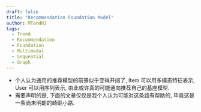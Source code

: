 ```yaml
---
draft: false
title: "Recommendation Foundation Model"
author: MTandHJ
tags:
  - Trend
  - Recommendation
  - Foundation
  - Multimodal
  - Sequential
  - Graph
---
```


- 个人认为通用的推荐模型的前景似乎变得开阔了, Item 可以用多模态特征表示, User 可以用序列表示, 由此或许真的可能通向推荐自己的基座模型. 
- 需要声明的是, 下面的文章仅仅是我个人认为可能对这条路有帮助的, 毕竟这是一条尚未明朗的崎岖小路.


<!-- 使用更高效的CSS加载方式 -->
<link rel="stylesheet" href="/css/timeline.css">

<div id="timeline">
  <!-- 时间线将由 JavaScript 自动生成 -->
</div>

<script>
// 时间线数据
window.timelineData = [

  {
    "date": "2025-05-24",
    "title": "MTGR",
    "description": "美团将 HSTU 应用到 ranking 阶段的尝试: Group Normalization 对齐不同语义空间的操作有点意思",
    "paperUrl": "https://arxiv.org/abs/2505.18654",
    "importance": "emmm"
  },

  {
    "date": "2025-04-23",
    "title": "UniGRF",
    "description": "用 Next-item (并非论文宣称的生成式推荐) 统一 Retrieval and Ranking, 强调 ranking 对于 retrieval 阶段的辅助",
    "paperUrl": "https://arxiv.org/abs/2504.16454",
    "importance": "emmm"
  },

  {
    "date": "2025-03-04",
    "title": "COBRA",
    "description": "百度提出了一种通过离散编码衍生到稠密表示的框架, 二者结合可以获得更好的效果",
    "paperUrl": "/posts/cobra/",
    "importance": "novel"
  },

  {
    "date": "2025-02-26",
    "title": "OneRec",
    "description": "端到端生成式推荐在快手团队的尝试, 主要用于视频流推荐, 特征处理 + 离散编码 + reward",
    "paperUrl": "/posts/onerec/",
    "importance": "novel"
  },

  {
    "date": "2025-02-13",
    "title": "PrefEval",
    "description": "一个衡量 LLM 是否具备 Preference Following 的 Benchmark",
    "paperUrl": "https://arxiv.org/abs/2502.09597",
    "importance": "emmm"
  },

  {
    "date": "2025-02-12",
    "title": "MoLoRec",
    "description": "LLM-based, Domain-general + Domain-specific LoRAs",
    "paperUrl": "https://arxiv.org/pdf/2502.08271",
    "importance": "emmm"
  },

  {
    "date": "2024-11-27",
    "title": "LIGER",
    "description": "发现了生成式推荐容易过拟合到见过的 Code 组合, 导致在 Cold-start 商品上表现反而极差",
    "paperUrl": "/posts/liger/",
    "importance": "novel"
  },

  {
    "date": "2024-07-07",
    "title": "AlphaRec",
    "description": "论证了 LLM 有着不逊色 BERT 类模型的编码能力, 同时扩展了用户意图嵌入等方向",
    "paperUrl": "/posts/alpharec/",
    "importance": "novel"
  },

  {
    "date": "2024-06-24",
    "title": "EAGER",
    "description": "Behavior & Semantic + 分层 K-means 离散编码 + 对比学习",
    "paperUrl": "https://arxiv.org/abs/2406.14017",
    "importance": "emmm"
  },

  {
    "date": "2024-03-27",
    "title": "IDGenRec",
    "description": "利用语言模型'精炼'出文本 ID, 用于 Base Recommender 的 Diverse Beam Search 生成",
    "paperUrl": "https://arxiv.org/abs/2403.19021",
    "importance": "emmm"
  },

  {
    "date": "2024-02-27",
    "title": "HSTU",
    "description": "通过 Action 统一 retrieval 和 ranking. 针对 transformers Attention 的改进很吸引人, 而且似乎已经被工业界验证了",
    "paperUrl": "https://arxiv.org/abs/2402.17152",
    "importance": "seminal"
  },

  {
    "date": "2023-11-15",
    "title": "LC-Rec",
    "description": "LLM + RQ-VAE + 非常丰富的多任务训练",
    "paperUrl": "/posts/lc-rec/",
    "importance": "novel"
  },

  {
    "date": "2023-05-08",
    "title": "Tiger",
    "description": "向量量化用于生成式推荐",
    "paperUrl": "https://arxiv.org/abs/2305.05065",
    "importance": "seminal"
  },

  {
    "date": "2023-03-24",
    "title": "MoRec",
    "description": "实验详细探讨了 ID- vs. Modality-based 的现阶段差距",
    "paperUrl": "https://arxiv.org/abs/2303.13835",
    "importance": "novel"
  },

  {
    "date": "2022-06-13",
    "title": "UniSRec",
    "description": "仅基于文本实现的多场景可迁移序列推荐模型, 引入了 MoE-enhanced Adaptor 以及相应的 Parameter-Efficient Fine-tuning",
    "paperUrl": "http://arxiv.org/abs/2503.17109",
    "importance": "seminal"
  },

];
</script>

<!-- 使用defer属性延迟执行脚本，不阻塞页面渲染 -->
<script src="/js/timeline.js" defer></script>
